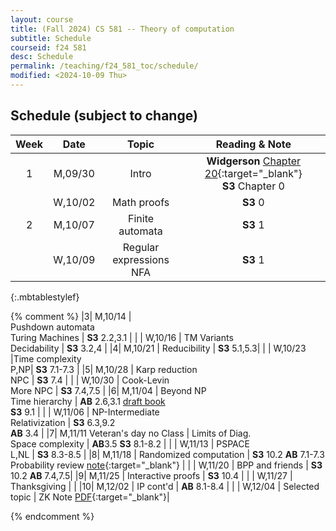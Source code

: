 ```yaml
---
layout: course
title: (Fall 2024) CS 581 -- Theory of computation 
subtitle: Schedule
courseid: f24 581
desc: Schedule
permalink: /teaching/f24_581_toc/schedule/
modified: <2024-10-09 Thu>
---
```


## Schedule (subject to change)

| Week | Date  | Topic | Reading & Note |
|:-----:| :---------: |:----------:|:-----:|
|1| M,09/30  | Intro | **Widgerson** [Chapter 20](https://www.math.ias.edu/files/Book-online-Aug0619.pdf#page=1){:target="_blank"} <br> **S3** Chapter 0|
| | W,10/02 | Math proofs | **S3** 0|
|2| M,10/07 | Finite automata | **S3** 1 |
| | W,10/09 | Regular expressions <br> NFA | **S3** 1|
{:.mbtablestylef}

{% comment %}
|3| M,10/14 | <br> Pushdown automata <br> Turing Machines | **S3** 2.2,3.1 |
| | W,10/16 | TM Variants <br> Decidability | **S3** 3.2,4 |
|4| M,10/21 | Reducibility | **S3** 5.1,5.3|
| | W,10/23 |Time complexity <br> P,NP| **S3** 7.1-7.3 |
|5| M,10/28 | Karp reduction <br> NPC | **S3** 7.4 |
| | W,10/30 | Cook-Levin <br> More NPC | **S3** 7.4,7.5 | 
|6| M,11/04 | Beyond NP <br> Time hierarchy | **AB** 2.6,3.1 [draft book](https://theory.cs.princeton.edu/complexity/) <br> **S3** 9.1 |
| | W,11/06 | NP-Intermediate <br> Relativization | **S3** 6.3,9.2 <br> **AB** 3.4 |
|7| M,11/11 Veteran's day no Class | Limits of Diag. <br> Space complexity | **AB**3.5 **S3** 8.1-8.2 |
| | W,11/13 | PSPACE <br> L,NL | **S3** 8.3-8.5  |
|8| M,11/18 | Randomized computation | **S3** 10.2 **AB** 7.1-7.3 <br> Probability review [note](http://theory.stanford.edu/~trevisan/cs276/notesprob.pdf){:target="_blank"} |
| | W,11/20 | BPP and friends | **S3** 10.2 **AB** 7.4,7.5|
|9| M,11/25  | Interactive proofs | **S3** 10.4 |
| | W,11/27 |  Thanksgiving |  |
|10| M,12/02 | IP cont'd | **AB** 8.1-8.4 |
| | W,12/04 | Selected topic | ZK Note [PDF](https://theory.stanford.edu/~trevisan/cs172-07/notezk.pdf){:target="_blank"}| 

{% endcomment %}
